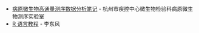 - [病原微生物高通量测序数据分析笔记](https://indexofire.github.io/pathongs/) - 杭州市疾控中心微生物检验科病原微生物测序实验室
- [R 语言教程](http://www.math.pku.edu.cn/teachers/lidf/docs/Rbook/html/_Rbook/index.html) - 李东风
